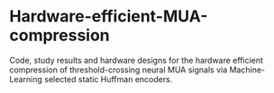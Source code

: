 # Hardware-efficient-MUA-compression
Code, study results and hardware designs for the hardware efficient compression of threshold-crossing neural MUA signals via Machine-Learning selected static Huffman encoders.
